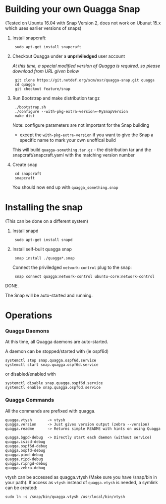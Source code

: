 Building your own Quagga Snap
=============================
(Tested on Ubuntu 16.04 with Snap Version 2, does not work on Ubunut 15.x
which uses earlier versions of snaps)

1. Install snapcraft:

        sudo apt-get install snapcraft
	
2. Checkout Quagga under a **unpriviledged** user account

    _At this time, a special modified version of Quagga is required, so 
    please download from URL given below_

        git clone https://git.netdef.org/scm/osr/quagga-snap.git quagga
        cd quagga
        git checkout feature/snap

3. Run Bootstrap and make distribution tar.gz

        ./bootstrap.sh
        ./configure --with-pkg-extra-version=-MySnapVersion
        make dist
			
    Note: configure parameters are not important for the Snap building 
    - except the `with-pkg-extra-version` if you want to give the Snap 
    a specific name to mark your own unoffical build

    This will build `quagga-something.tar.gz` - the distribution tar and 
    the snapcraft/snapcraft.yaml with the matching version number

4. Create snap

        cd snapcraft
        snapcraft

    You should now end up with `quagga_something.snap`

Installing the snap 
===================
(This can be done on a different system)

1. Install snapd

        sudo apt-get install snapd

2. Install self-built quagga snap

        snap install ./quagga*.snap

    Connect the priviledged `network-control` plug to the snap:

        snap connect quagga:network-control ubuntu-core:network-control

DONE.

The Snap will be auto-started and running. 

Operations
==========

### Quagga Daemons
At this time, all Quagga daemons are auto-started.

A daemon can be stopped/started with (ie ospf6d)

    systemctl stop snap.quagga.ospf6d.service
    systemctl start snap.quagga.ospf6d.service

or disabled/enabled with

    systemctl disable snap.quagga.ospf6d.service
    systemctl enable snap.quagga.ospf6d.service

### Quagga Commands
All the commands are prefixed with quagga.

    quagga.vtysh       -> vtysh
    quagga.version     -> Just gives version output (zebra --version)
    quagga.readme      -> Returns simple README with hints on using Quagga

    quagga.bgpd-debug  -> Directly start each daemon (without service)
    quagga.isisd-debug
    quagga.ospf6d-debug
    quagga.ospfd-debug
    quagga.pimd-debug
    quagga.ripd-debug
    quagga.ripngd-debug
    quagga.zebra-debug

vtysh can be accessed as quagga.vtysh (Make sure you have /snap/bin in your
path). If access as `vtysh` instead of `quagga.vtysh` is needed, a symlink 
can be created:

    sudo ln -s /snap/bin/quagga.vtysh /usr/local/bin/vtysh

